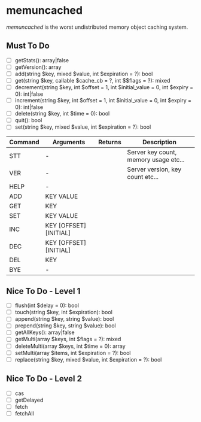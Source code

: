 # memuncached

_memuncached_ is the worst undistributed memory object caching system.

## Must To Do

- [ ] getStats(): array|false
- [ ] getVersion(): array
- [ ] add(string $key, mixed $value, int $expiration = ?): bool
- [ ] get(string $key, callable $cache_cb = ?, int $$flags = ?): mixed
- [ ] decrement(string $key, int $offset = 1, int $initial_value = 0, int $expiry = 0): int|false
- [ ] increment(string $key, int $offset = 1, int $initial_value = 0, int $expiry = 0): int|false
- [ ] delete(string $key, int $time = 0): bool
- [ ] quit(): bool
- [ ] set(string $key, mixed $value, int $expiration = ?): bool

| Command | Arguments              | Returns | Description                           |
| ------- | ---------------------- | ------- | ------------------------------------- |
| STT     | -                      |         | Server key count, memory usage etc... |
| VER     | -                      |         | Server version, key count etc...      |
| HELP    | -                      |         |                                       |
| ADD     | KEY VALUE              |         |                                       |
| GET     | KEY                    |         |                                       |
| SET     | KEY VALUE              |         |                                       |
| INC     | KEY [OFFSET] [INITIAL] |         |                                       |
| DEC     | KEY [OFFSET] [INITIAL] |         |                                       |
| DEL     | KEY                    |         |                                       |
| BYE     | -                      |         |                                       |

## Nice To Do - Level 1

- [ ] flush(int $delay = 0): bool
- [ ] touch(string $key, int $expiration): bool
- [ ] append(string $key, string $value): bool
- [ ] prepend(string $key, string $value): bool
- [ ] getAllKeys(): array|false
- [ ] getMulti(array $keys, int $flags = ?): mixed
- [ ] deleteMulti(array $keys, int $time = 0): array
- [ ] setMulti(array $items, int $expiration = ?): bool
- [ ] replace(string $key, mixed $value, int $expiration = ?): bool

## Nice To Do - Level 2

- [ ] cas
- [ ] getDelayed
- [ ] fetch
- [ ] fetchAll
